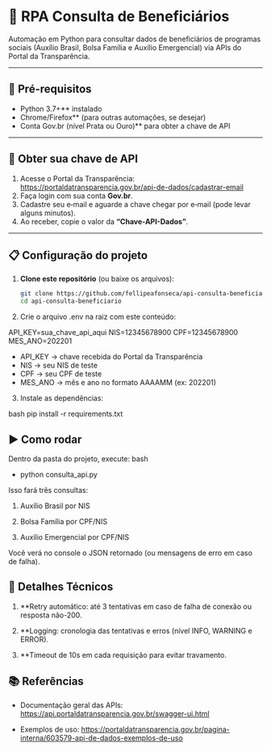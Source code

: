# 🤖 RPA Consulta de Beneficiários

Automação em Python para consultar dados de beneficiários de programas sociais (Auxílio Brasil, Bolsa Família e Auxílio Emergencial) via APIs do Portal da Transparência.

---

## 🚀 Pré-requisitos
- Python 3.7+** instalado  
- Chrome/Firefox** (para outras automações, se desejar)  
- Conta Gov.br (nível Prata ou Ouro)** para obter a chave de API  

---

## 🔑 Obter sua chave de API

1. Acesse o Portal da Transparência: https://portaldatransparencia.gov.br/api-de-dados/cadastrar-email  
2. Faça login com sua conta **Gov.br**.  
3. Cadastre seu e‑mail e aguarde a chave chegar por e‑mail (pode levar alguns minutos).  
4. Ao receber, copie o valor da **“Chave-API-Dados”**.

---

## 📋 Configuração do projeto

1. **Clone este repositório** (ou baixe os arquivos):
   ```bash
   git clone https://github.com/fellipeafonseca/api-consulta-beneficiario.git
   cd api-consulta-beneficiario

2. Crie o arquivo .env na raiz com este conteúdo:

 API_KEY=sua_chave_api_aqui
NIS=12345678900
CPF=12345678900
MES_ANO=202201

- API_KEY → chave recebida do Portal da Transparência
- NIS → seu NIS de teste
- CPF → seu CPF de teste
- MES_ANO → mês e ano no formato AAAAMM (ex: 202201)

3. Instale as dependências:

bash
pip install -r requirements.txt



## ▶️ Como rodar
Dentro da pasta do projeto, execute:
bash
- python consulta_api.py

Isso fará três consultas:

1. Auxílio Brasil por NIS

2. Bolsa Família por CPF/NIS

3. Auxílio Emergencial por CPF/NIS

Você verá no console o JSON retornado (ou mensagens de erro em caso de falha).

## 🔧 Detalhes Técnicos
1. **Retry automático: até 3 tentativas em caso de falha de conexão ou resposta não-200.

2. **Logging: cronologia das tentativas e erros (nível INFO, WARNING e ERROR).

3. **Timeout de 10s em cada requisição para evitar travamento.


## 📚 Referências
- Documentação geral das APIs: https://api.portaldatransparencia.gov.br/swagger-ui.html

- Exemplos de uso: https://portaldatransparencia.gov.br/pagina-interna/603579-api-de-dados-exemplos-de-uso
